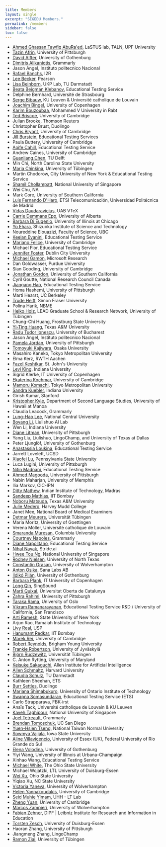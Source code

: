 ```yaml
---
title: Members
layout: single
excerpt: "SIGEDU Members."
permalink: /members
sidebar: false
toc: false
---
```


- <a href="https://www.upf.edu/web/ahmed-aburaed">Ahmed Ghassan Tawfiq AbuRa'ed</a>, LaSTUS lab, TALN, UPF University<br/>
- <a href="http://people.cs.pitt.edu/~tazinafrin/">Tazin Afrin</a>, University of Pittsburgh<br/>
- <a href="https://spraakbanken.gu.se/swe/personal/david">David Alfter</a>, University of Gothenburg<br/>
- <a href="https://da352.user.srcf.net">Dimitris Alikaniotis</a>,&nbsp;Grammarly<br/>
- Jason Angel, Instituto politecnico Nacional<br/>
- <a href="www.rbanchs.com">Rafael Banchs</a>, I2R<br/>
- <a href="http://leebecker.com">Lee Becker</a>, Pearson<br/>
- <a href="https://www.ukp.tu-darmstadt.de/people/postdoctoral-researchers/dr-lisa-beinborn">Lisa Beinborn</a>, UKP Lab,&nbsp;TU Darmstadt<br/>
- <a href="https://sites.google.com/site/beatabeigmanklebanov/">Beata Beigman Klebanov</a>, Educational Testing Service<br/>
- Delphine Bernhard, Université&nbsp;de Strasbourg<br/>
- <a href="http://serge.bibauw.be">Serge Bibauw</a>, KU Leuven &amp; Université catholique de Louvain<br/>
- <a href="http://jbingel.github.io">Joachim Bingel</a>, University of Copenhagen<br/>
- <a href="www.emi.ac.ma/bouzoubaa">Karim Bouzoubaa</a>, Mohammed V University in Rabt<br/>
- <a href="https://www.cl.cam.ac.uk/~ejb1/">Ted Briscoe</a>, University of Cambridge<br/>
- Julian Brooke, Thomson Reuters<br/>
- Christopher Brust, Duolingo<br/>
- <a href="https://www.cl.cam.ac.uk/~cjb255/">Chris Bryant</a>, University of Cambridge<br/>
- <a href="https://sites.google.com/site/jbursteinets/">Jill Burstein</a>, Educational Testing Services<br/>
- Paula Buttery, University of Cambridge<br/>
- <a href="http://www.aoifecahill.com">Aoife Cahill</a>, Educational Testing Service<br/>
- Andrew Caines, University of Cambridge<br/>
- <a href="https://angusglchen.github.io/">Guanliang Chen</a>, TU Delft<br/>
- Min Chi, North Carolina State University<br/>
- <a href="http://www.sfs.uni-tuebingen.de/~mchnkina/">Maria Chinkina</a>, University of Tübingen<br/>
- Martin Chodorow, City University of New York&nbsp;&amp; Educational Testing Service<br/>
- <a href="http://shamilcm.github.io">Shamil Chollampatt</a>, National University of Singapore<br/>
- Wei Chu, NA<br/>
- Mark Core, University of Southern California<br/>
- <a href="http://www-gth.die.upm.es/~lfdharo/index_en.php">Luis Fernando D'Haro</a>, ETSI Telecomunicación, Universidad Politécnica de Madrid<br/>
- <a href="http://textmining.lt">Vidas Daudaravicius</a>, UAB VTeX<br/>
- <a href="http://www.cdemmansepp.com/">Carrie Demmans Epp</a>, University of Alberta<br/>
- <a href="http://nlp.cs.uic.edu/">Barbara Di Eugenio</a>, University of Illinois at Chicago<br/>
- <a href="https://researchmap.jp/yo_ehara/">Yo Ehara</a>, Shizuoka Institute of Science and Technology<br/>
- Noureddine Elouazizi, Faculty of Science, UBC<br/>
- <a href="http://evanini.com/keelan.html">Keelan Evanini</a>, Educational Testing Service<br/>
- <a href="http://www.cl.cam.ac.uk/~mf501/">Mariano Felice</a>, University of Cambridge<br/>
- Michael Flor, Educational Testing Service<br/>
- <a href="http://www.computing.dcu.ie/~jfoster">Jennifer Foster</a>, Dublin City University<br/>
- <a href="https://www.microsoft.com/en-us/research/people/mgamon/">Michael Gamon</a>, Microsoft Research<br/>
- Dan Goldwasser, Purdue University<br/>
- Sian Gooding, University of Cambridge<br/>
- <a href="http://isi.edu/~jgordon">Jonathan Gordon</a>, University of Southern California<br/>
- Cyril Goutte, National Research Council Canada<br/>
- <a href="https://sites.google.com/site/jiangangstevenhao/">Jiangang Hao</a>, Educational Testing Service<br/>
- Homa Hashemi, University of Pittsburgh<br/>
- Marti Hearst, UC Berkeley<br/>
- <a href="http://www.sfu.ca/~heift">Trude Heift</a>, Simon Fraser University<br/>
- Polina Harik, NBME<br/>
- <a href="https://www.uni-tuebingen.de/forschung/forschungsschwerpunkte/graduiertenschule-und-forschungsnetzwerk-lead/mitglieder/heiko-holz.html">Heiko Holz</a>, LEAD Graduate School &amp; Research Network, University of Tübingen<br/>
- Chung-Chi Huang, Frostburg State University<br/>
- <a href="https://coralythuang.github.io/">Yi-Ting Huang</a>, Texas A&amp;M University<br/>
- <a href="http://raduionescu.herokuapp.com">Radu Tudor Ionescu</a>, University of Bucharest<br/>
- Jason Angel, Instituto politecnico Nacional<br/>
- <a href="http://www.pitt.edu/~pjordan">Pamela Jordan</a>, University of Pittsburgh<br/>
- <a href="http://cl.sd.tmu.ac.jp/~kajiwara/cv.pdf">Tomoyuki Kajiwara</a>, Osaka University<br/>
- Masahiro Kaneko, Tokyo Metropolitan University<br/>
- Elma Kerz, RWTH Aachen<br/>
- <a href="http://www.stjohns.edu/academics/bio/dr-fazel-keshtkar">Fazel Keshtkar</a>, St. John's University<br/>
- <a href="http://cl.indiana.edu/~leviking/">Levi King</a>, Indiana University</br>
- Sigrid Klerke, IT University of Copenhagen<br/>
- <a href="http://www.cl.cam.ac.uk/~ek358/">Ekaterina Kochmar</a>, University of Cambridge<br/>
- <a href="http://cl.sd.tmu.ac.jp/~komachi/index.en.html">Mamoru Komachi</a>, Tokyo Metropolitan University<br/>
- <a href="http://cl.indiana.edu/~skuebler">Sandra Kuebler</a>, Indiana University<br/>
- Girish Kumar, Stanford<br/>
- <a href="http://www.kristopherkyle.com">Kristopher Kyle</a>, Department of Second Language Studies, University of Hawaii at Manoa<br/>
- Claudia Leacock, Grammarly<br/>
- <a href="https://www.lhlee.net/">Lung-Hao Lee</a>, National Central University<br/>
- <a href="http://www.boyangli.co">Boyang Li</a>, Liulishuo AI Lab<br/>
- Wen Li, Indiana University<br/>
- <a href="http://people.cs.pitt.edu/~litman/">Diane Litman</a>, University of Pittsburgh<br/>
- Yang Liu, Liulishuo, LingoChamp, and University of Texas at Dallas<br/>
- Peter Ljunglöf, University of Gothenburg<br/>
- <a href="http://www.aloukina.com">Anastassia Loukina</a>, Educational Testing Service<br/>
- Jarrett Lovelett, UCSD<br/>
- <a href="http://www.personal.psu.edu/xxl13">Xiaofei Lu</a>, Pennsylvania State University<br/>
- Luca Lugini, University of Pittsburgh<br/>
- <a href="http://desilinguist.org">Nitin Madnani</a>, Educational Testing Service<br/>
- <a href="https://sites.google.com/view/amagooda/home">Ahmed Magooda</a>, University of Pittsburgh<br/>
- Nabin Maharjan, University of Memphis<br/>
- Ilia Markov, CIC-IPN<br/>
- <a href="http://www.cse.iitm.ac.in/~ditty/">Ditty Mathew</a>, Indian Institute of Technology, Madras<br/>
- <a href="www.cse.iitb.ac.in/~sam/">Sandeep Mathias</a>, IIT Bombay<br/>
- <a href="http://people.tamu.edu/~mazda/">Noboru Matsuda</a>, Texas A&amp;M University<br/>
- <a href="https://cs.hmc.edu/~julie">Julie Medero</a>, Harvey Mudd College<br/>
- Janet Mee, National Board of Medical Examiners<br/>
- <a href="http://purl.org/dm">Detmar Meurers</a>, Universität Tübingen<br/>
- Maria Moritz, University of Goettingen<br/>
- Verena Möller, Université catholique de Louvain<br/>
- <a href="http://www.cs.columbia.edu/~smara/">Smaranda	Muresan</a>, Columbia University<br/>
- <a href="http://cs.jhu.edu/~napoles">Courtney Napoles</a>, Grammarly<br/>
- <a href="http://diane.sdf-us.org">Diane Napolitano</a>, Educational Testing Service<br/>
- <a href="iampuntre.github.io">Nihal Nayak</a>, Stride.ai<br/>
- <a href="http://www.comp.nus.edu.sg/~nght/">Hwee Tou Ng</a>, National University of Singapore<br/>
- <a href="http://www.cse.unt.edu/~Nielsen">Rodney Nielsen</a>, University of North Texas<br/>
- <a href="http://dinel.org.uk">Constantin Orasan</a>, University of Wolverhampton<br/>
- <a href="https://se.linkedin.com/in/antonosika">Anton Osika</a>, Sana Labs AB<br/>
- <a href="https://www.linkedin.com/in/ildiko-pilan/?locale=en_US">Ildikó&nbsp;Pilán</a>, University of Gothenburg<br/>
- <a href="http://www.let.rug.nl/~bplank">Barbara Plank</a>, IT University of Copenhagen<br/>
- <a href="www.singsound.com">Long Qin</a>, SingSound<br/>
- <a href="http://www.martiquixal.org">Martí­ Quixal</a>, Universitat Oberta de Catalunya<br/>
- <a href="https://www.linkedin.com/in/zahra-rahimi-406bb966/">Zahra Rahimi</a>, University of Pittsburgh<br/>
- <a href="http://phylostar.github.io">Taraka Rama</a>, University of Oslo<br/>
- <a href="http://www.vikramr.com">Vikram Ramanarayanan</a>, Educational Testing Service R&amp;D / University of California, San Francisco<br/>
- <a href="http://www.cs.binghamton.edu/~artir/">Arti Ramesh</a>, State University of New York<br/>
- Arjun Rao, Ramaiah Institute of Technology<br/>
- <a href="https://livyreal.github.io/">Livy Real</a>, USP<br/>
- <a href="http://www.hanumantredkar.com">Hanumant Redkar</a>, IIT Bombay&nbsp;<br/>
- <a href="http://www.marekrei.com/">Marek Rei</a>, University of Cambridge<br/>
- <a href="http://reynoldsnlp.com">Robert Reynolds</a>, Brigham Young University<br/>
- <a href="http://frankie.robertson.name">Frankie Robertson</a>, University of Jyväskylä<br/>
- <a href="http://www.sfs.uni-tuebingen.de/~brzdwtz/">Björn&nbsp;Rudzewitz</a>,&nbsp;Universität&nbsp;Tübingen<br/>
- C. Anton Rytting, University of Maryland<br/>
- <a href="http://cs.jhu.edu/~keisuke/">Keisuke Sakaguchi</a>, Allen Institute for Artificial Intelligence<br/>
- <a href="https://scholar.harvard.edu/allen_schmaltz">Allen Schmaltz</a>, Harvard University<br/>
- <a href="https://www.ukp.tu-darmstadt.de/people/postdoctoral-researchers/dr-claudia-schulz/">Claudia Schulz</a>, TU Darmstadt<br/>
- Kathleen Sheehan, ETS<br/>
- <a href="http://burrsettles.com">Burr Settles</a>, Duolingo<br/>
- <a href="makemis.com">Mariana Shimabukuro</a>, University of Ontario Institute of Technology<br/>
- <a href="www.somasundaran.net">Swapna Somasundaran</a>, Educational Testing Service (ETS)<br/>
- Carlo Strapparava, FBK-irst<br/>
- Anaïs&nbsp;Tack, Université catholique de Louvain &amp; KU Leuven<br/>
- <a href="http://www.comp.nus.edu.sg/~kaveh">Kaveh Taghipour</a>, National University of Singapore<br/>
- <a href="http://www.cs.rochester.edu/~tetreaul/academic.html">Joel Tetreault</a>, Grammarly<br/>
- <a href="http://acsweb.ucsd.edu/~btomosch/">Brendan Tomoschuk</a>, UC San Diego<br/>
- <a href="http://web.ntnu.edu.tw/~samtseng/">Yuen-Hsien Tseng</a>, National Taiwan Normal University<br/>
- <a href="http://sowmya.public.iastate.edu/">Sowmya Vajjala</a>, Iowa State University<br/>
- <a href="https://sites.google.com/view/alinev">Aline Villavicencio</a>, University of Essex (UK), Federal University of Rio Grande do Sul<br/>
- <a href="https://spraakbanken.gu.se/personal/elena/">Elena Volodina</a>, University of Gothenburg<br/>
- Yiyi Wang, University of Illinois at Urbana-Champaign<br/>
- Xinhao Wang, Educational Testing Service<br/>
- <a href="http://u.osu.edu/mwhite/">Michael White</a>, The Ohio State University<br/>
- Michael Wojatzki, LTL University of Duisburg-Essen<br/>
- <a href="http://web.cse.ohio-state.edu/~weixu/">Wei Xu</a>, Ohio State University<br/>
- Yiqiao Xu, NC State University<br/>
- <a href="http://victoriayaneva.info">Victoria Yaneva</a>, University of Wolverhampton<br/>
- <a href="https://www.cl.cam.ac.uk/~hy260/">Helen Yannakoudakis</a>, University of Cambridge<br/>
- <a href="https://seyyaw.github.io/">Seid Muhie Yimam</a>, UHH - LT Lab<br/>
- <a href="https://www.cl.cam.ac.uk/~zy249/">Zheng Yuan</a>, University of Cambridge<br/>
- <a href="www.marcoszampieri.com">Marcos	Zampieri</a>, University of Wolverhampton<br/>
- <a href="https://www.dipf.de/en/institute/staff/zehner-fabian">Fabian Zehner</a>, DIPF \| Leibniz Institute for Research and Information in Education<br/>
- <a href="http://www.ltl.uni-due.de/team/torsten-zesch">Torsten Zesch</a>, University of Duisburg-Essen<br/>
- Haoran Zhang, University of Pittsburgh<br/>
- Jiangmeng Zhang, LingoChamp<br/>
- <a href="http://www.sfs.uni-tuebingen.de/~rziai">Ramon Ziai</a>, University of Tübingen<br/>
